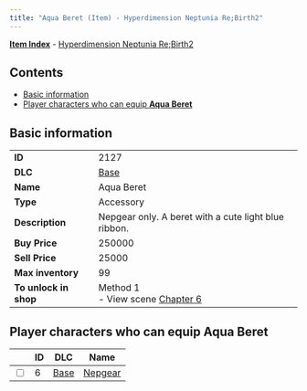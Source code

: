 ```yaml
---
title: "Aqua Beret (Item) - Hyperdimension Neptunia Re;Birth2"
---
```


[**Item Index**](/neptunia/rb2/item/index.html) - [Hyperdimension Neptunia Re;Birth2](/neptunia/rb2)

## Contents

- [Basic information](#basic-information)
- [Player characters who can equip **Aqua Beret**](#player-characters-who-can-equip-aqua-beret)

## Basic information

|   |   |
| -- | -- |
| **ID** | 2127 |
| **DLC** | [Base](/neptunia/rb2/dlc/0-base.html) |
| **Name** | Aqua Beret |
| **Type** | Accessory |
| **Description** | Nepgear only. A beret with a cute light blue ribbon. |
| **Buy Price** | 250000 |
| **Sell Price** | 25000 |
| **Max inventory** | 99 |
| **To unlock in shop** | Method 1<br />- View scene [Chapter 6](/neptunia/rb2/scene/0-401-chapter-6.html) |

## Player characters who can equip **Aqua Beret**

|    | ID | DLC | Name |
| -- | -- | --- | ---- |
| <input type="checkbox" id="rb2-player-0-6" class="trackbox" /> | 6 | [Base](/neptunia/rb2/dlc/0-base.html) | [Nepgear](/neptunia/rb2/player/0-6-nepgear.html) |
